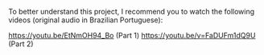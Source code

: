 To better understand this project, I recommend you to watch the following videos (original audio in Brazilian Portuguese):

https://youtu.be/EtNmOH94_Bo (Part 1)
https://youtu.be/v=FaDUFm1dQ9U (Part 2)
